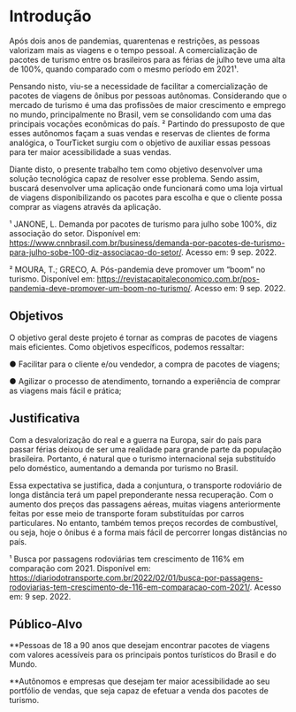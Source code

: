 # Introdução

Após dois anos de pandemias, quarentenas e restrições, as pessoas valorizam mais as viagens e o tempo pessoal. A comercialização de pacotes de turismo entre os brasileiros para as férias de julho teve uma alta de 100%, quando comparado com o mesmo período em 2021¹.

Pensando nisto, viu-se a necessidade de facilitar a comercialização de pacotes de viagens de ônibus por pessoas autônomas. Considerando que o mercado de turismo é uma das profissões de maior crescimento e emprego no mundo, principalmente no Brasil, vem se consolidando com uma das principais vocações econômicas do país. ² Partindo do pressuposto de que esses autônomos façam a suas vendas e reservas de clientes de forma analógica, o TourTicket surgiu com o objetivo de auxiliar essas pessoas para ter maior acessibilidade a suas vendas.

Diante disto, o presente trabalho tem como objetivo desenvolver uma solução tecnológica capaz de resolver esse problema. Sendo assim, buscará desenvolver uma aplicação onde funcionará como uma loja virtual de viagens disponibilizando os pacotes para escolha e que o cliente possa comprar as viagens através da aplicação.

¹ JANONE, L. Demanda por pacotes de turismo para julho sobe 100%, diz associação do setor. Disponível em: <https://www.cnnbrasil.com.br/business/demanda-por-pacotes-de-turismo-para-julho-sobe-100-diz-associacao-do-setor/>. Acesso em: 9 sep. 2022.

² MOURA, T.; GRECO, A. Pós-pandemia deve promover um “boom” no turismo. Disponível em: <https://revistacapitaleconomico.com.br/pos-pandemia-deve-promover-um-boom-no-turismo/>. Acesso em: 9 sep. 2022.

## Objetivos
O objetivo geral deste projeto é tornar as compras de pacotes de viagens mais eficientes. Como objetivos específicos, podemos ressaltar:

● Facilitar para o cliente e/ou vendedor, a compra de pacotes de viagens;

● Agilizar o processo de atendimento, tornando a experiência de comprar as viagens mais fácil e prática;

## Justificativa

Com a desvalorização do real e a guerra na Europa, sair do país para passar férias deixou de ser uma realidade para grande parte da população brasileira. Portanto, é natural que o turismo internacional seja substituído pelo doméstico, aumentando a demanda por turismo no Brasil. 

Essa expectativa se justifica, dada a conjuntura, o transporte rodoviário de longa distância terá um papel preponderante nessa recuperação. Com o aumento dos preços das passagens aéreas, muitas viagens anteriormente feitas por esse meio de transporte foram substituídas por carros particulares. No entanto, também temos preços recordes de combustível, ou seja, hoje o ônibus é a forma mais fácil de percorrer longas distâncias no país.

¹ Busca por passagens rodoviárias tem crescimento de 116% em comparação com 2021. Disponível em: <https://diariodotransporte.com.br/2022/02/01/busca-por-passagens-rodoviarias-tem-crescimento-de-116-em-comparacao-com-2021/>. Acesso em: 9 sep. 2022.

## Público-Alvo
**Pessoas de 18 a 90 anos que desejam encontrar pacotes de viagens com valores acessíveis para os principais pontos turísticos do Brasil e do Mundo. 

**Autônomos e empresas que desejam ter maior acessibilidade ao seu portfólio de vendas, que seja capaz de efetuar a venda dos pacotes de turismo.
